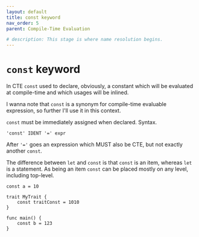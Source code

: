 ```yaml
---
layout: default
title: const keyword
nav_order: 5
parent: Compile-Time Evaluation

# description: This stage is where name resolution begins.
---
```


# `const` keyword

In CTE `const` used to declare, obviously, a constant which will be evaluated at compile-time and which usages will be
inlined.

I wanna note that `const` is a synonym for compile-time evaluable expression, so further I'll use it in this context.

`const` must be immediately assigned when declared. Syntax.

```antlr4
'const' IDENT '=' expr
```

After `'='` goes an expression which MUST also be CTE, but not exactly another `const`.

The difference between `let` and `const` is that `const` is an item, whereas `let` is a statement. As being an item
`const` can be placed mostly on any level, including top-level.

```antlr4
const a = 10

trait MyTrait {
    const traitConst = 1010
}

func main() {
    const b = 123
}
```



